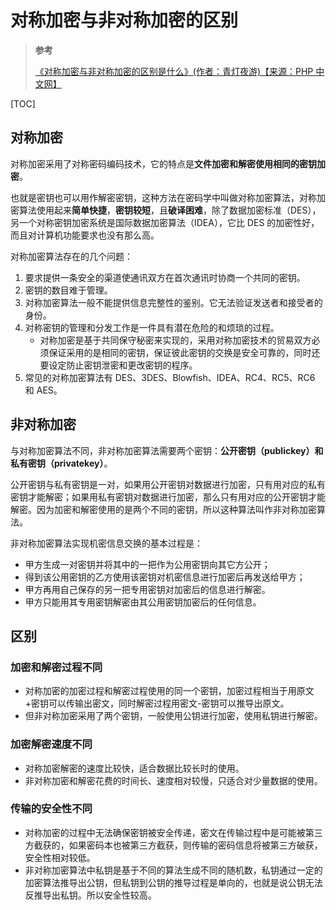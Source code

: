 # 对称加密与非对称加密的区别

> **参考**
>
> [《对称加密与非对称加密的区别是什么》(作者：青灯夜游)【来源：PHP 中文网】](https://blog.csdn.net/qq_37943295/article/details/79978761)

[TOC]

## 对称加密

对称加密采用了对称密码编码技术，它的特点是**文件加密和解密使用相同的密钥加密**。

也就是密钥也可以用作解密密钥，这种方法在密码学中叫做对称加密算法，对称加密算法使用起来**简单快捷**，**密钥较短**，且**破译困难**，除了数据加密标准（DES），另一个对称密钥加密系统是国际数据加密算法（IDEA），它比 DES 的加密性好，而且对计算机功能要求也没有那么高。

对称加密算法存在的几个问题：

1. 要求提供一条安全的渠道使通讯双方在首次通讯时协商一个共同的密钥。
2. 密钥的数目难于管理。
3. 对称加密算法一般不能提供信息完整性的鉴别。它无法验证发送者和接受者的身份。
4. 对称密钥的管理和分发工作是一件具有潜在危险的和烦琐的过程。
   - 对称加密是基于共同保守秘密来实现的，采用对称加密技术的贸易双方必须保证采用的是相同的密钥，保证彼此密钥的交换是安全可靠的，同时还要设定防止密钥泄密和更改密钥的程序。
5. 常见的对称加密算法有 DES、3DES、Blowfish、IDEA、RC4、RC5、RC6 和 AES。

## 非对称加密

与对称加密算法不同，非对称加密算法需要两个密钥：**公开密钥（publickey）**和**私有密钥（privatekey）**。

公开密钥与私有密钥是一对，如果用公开密钥对数据进行加密，只有用对应的私有密钥才能解密；如果用私有密钥对数据进行加密，那么只有用对应的公开密钥才能解密。因为加密和解密使用的是两个不同的密钥，所以这种算法叫作非对称加密算法。

非对称加密算法实现机密信息交换的基本过程是：

- 甲方生成一对密钥并将其中的一把作为公用密钥向其它方公开；
- 得到该公用密钥的乙方使用该密钥对机密信息进行加密后再发送给甲方；
- 甲方再用自己保存的另一把专用密钥对加密后的信息进行解密。
- 甲方只能用其专用密钥解密由其公用密钥加密后的任何信息。

## 区别

### 加密和解密过程不同

- 对称加密的加密过程和解密过程使用的同一个密钥，加密过程相当于用原文+密钥可以传输出密文，同时解密过程用密文-密钥可以推导出原文。
- 但非对称加密采用了两个密钥，一般使用公钥进行加密，使用私钥进行解密。

### 加密解密速度不同

- 对称加密解密的速度比较快，适合数据比较长时的使用。
- 非对称加密和解密花费的时间长、速度相对较慢，只适合对少量数据的使用。

### 传输的安全性不同

- 对称加密的过程中无法确保密钥被安全传递，密文在传输过程中是可能被第三方截获的，如果密码本也被第三方截获，则传输的密码信息将被第三方破获，安全性相对较低。
- 非对称加密算法中私钥是基于不同的算法生成不同的随机数，私钥通过一定的加密算法推导出公钥，但私钥到公钥的推导过程是单向的，也就是说公钥无法反推导出私钥。所以安全性较高。
